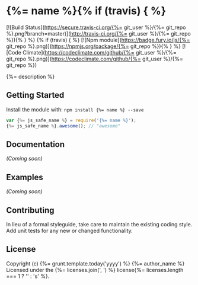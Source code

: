 # {%= name %}{% if (travis) { %}
[![Build Status](https://secure.travis-ci.org/{%= git_user %}/{%= git_repo %}.png?branch=master)](http://travis-ci.org/{%= git_user %}/{%= git_repo %}){% } %} {% if (travis) { %} [![Npm module](https://badge.fury.io/js/{%= git_repo %}.png)](https://npmjs.org/package/{%= git_repo %}){% } %} [![Code Climate](https://codeclimate.com/github/{%= git_user %}/{%= git_repo %}.png)](https://codeclimate.com/github/{%= git_user %}/{%= git_repo %})

{%= description %}

## Getting Started
Install the module with: `npm install {%= name %} --save`

```javascript
var {%= js_safe_name %} = require('{%= name %}');
{%= js_safe_name %}.awesome(); // "awesome"
```

## Documentation
_(Coming soon)_

## Examples
_(Coming soon)_

## Contributing
In lieu of a formal styleguide, take care to maintain the existing coding style.
Add unit tests for any new or changed functionality.


## License
Copyright (c) {%= grunt.template.today('yyyy') %} {%= author_name %}  
Licensed under the {%= licenses.join(', ') %} license{%= licenses.length === 1 ? '' : 's' %}.
